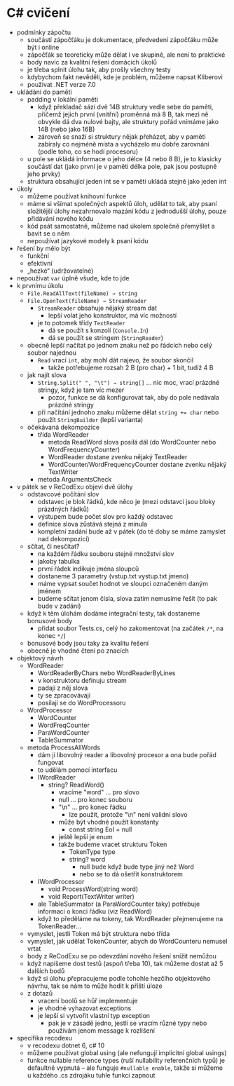# C# cvičení

- podmínky zápočtu
	- součástí zápočťáku je dokumentace, předvedení zápočťáku může být i online
	- zápočťák se teoreticky může dělat i ve skupině, ale není to praktické
	- body navíc za kvalitní řešení domácích úkolů
	- je třeba splnit úlohu tak, aby prošly všechny testy
	- kdybychom fakt nevěděli, kde je problém, můžeme napsat Kliberovi
	- používat .NET verze 7.0
- ukládání do paměti
	- padding v lokální paměti
		- když překladač sází dvě 14B struktury vedle sebe do paměti, přičemž jejich první (vnitřní) proměnná má 8 B, tak mezi ně obvykle dá dva nulové bajty, ale struktury pořád vnímáme jako 14B (nebo jako 16B)
		- zároveň se snaží si struktury nějak přeházet, aby v paměti zabíraly co nejméně místa a vycházelo mu dobře zarovnání (podle toho, co se hodí procesoru)
	- u pole se ukládá informace o jeho délce (4 nebo 8 B), je to klasicky součástí dat (jako první je v paměti délka pole, pak jsou postupně jeho prvky)
	- struktura obsahující jeden int se v paměti ukládá stejně jako jeden int
- úkoly
	- můžeme používat knihovní funkce
	- máme si všímat společných aspektů úloh, udělat to tak, aby psaní složitější úlohy nezahrnovalo mazání kódu z jednodušší úlohy, pouze přidávání nového kódu
	- kód psát samostatně, můžeme nad úkolem společně přemýšlet a bavit se o něm
	- nepoužívat jazykové modely k psaní kódu
- řešení by mělo být
	- funkční
	- efektivní
	- „hezké“ (udržovatelné)
- nepoužívat `var` úplně všude, kde to jde
- k prvnímu úkolu
	- `File.ReadAllText(fileName) → string`
	- `File.OpenText(fileName) → StreamReader`
		- `StreamReader` obsahuje nějaký stream dat
			- lepší volat jeho konstruktor, má víc možností
		- je to potomek třídy `TextReader`
			- dá se použít s konzolí (`Console.In`)
			- dá se použít se stringem (`StringReader`)
	- obecně lepší načítat po jednom znaku než po řádcích nebo celý soubor najednou
		- `Read` vrací `int`, aby mohl dát najevo, že soubor skončil
			- takže potřebujeme rozsah 2 B (pro char) + 1 bit, tudíž 4 B
	- jak najít slova
		- `String.Split(" ", "\t") → string[]` … nic moc, vrací prázdné stringy, když je tam víc mezer
			- pozor, funkce se dá konfigurovat tak, aby do pole nedávala prázdné stringy
		- při načítání jednoho znaku můžeme dělat `string += char` nebo použít `StringBuilder` (lepší varianta)
	- očekávaná dekompozice
		- třída WordReader
			- metoda ReadWord slova posílá dál (do WordCounter nebo WordFrequencyCounter)
			- WordReader dostane zvenku nějaký TextReader
			- WordCounter/WordFrequencyCounter dostane zvenku nějaký TextWriter
		- metoda ArgumentsCheck
- v pátek se v ReCodExu objeví dvě úlohy
	- odstavcové počítání slov
		- odstavec je blok řádků, kde něco je (mezi odstavci jsou bloky prázdných řádků)
		- výstupem bude počet slov pro každý odstavec
		- definice slova zůstává stejná z minula
		- kompletní zadání bude až v pátek (do té doby se máme zamyslet nad dekompozicí)
	- sčítat, či nesčítat?
		- na každém řádku souboru stejné množství slov
		- jakoby tabulka
		- první řádek indikuje jména sloupců
		- dostaneme 3 parametry (vstup.txt vystup.txt jmeno)
		- máme vypsat součet hodnot ve sloupci označeném daným jménem
		- budeme sčítat jenom čísla, slova zatím nemusíme řešit (to pak bude v zadání)
	- když k těm úlohám dodáme integrační testy, tak dostaneme bonusové body
		- přidat soubor Tests.cs, celý ho zakomentovat (na začátek `/*`, na konec `*/`)
	- bonusové body jsou taky za kvalitu řešení
	- obecně je vhodné čtení po znacích
- objektový návrh
	- WordReader
		- WordReaderByChars nebo WordReaderByLines
		- v konstruktoru definuju stream
		- padají z něj slova
		- ty se zpracovávají
		- posílají se do WordProcessoru
	- WordProcessor
		- WordCounter
		- WordFreqCounter
		- ParaWordCounter
		- TableSummator
	- metoda ProcessAllWords
		- dám jí libovolný reader a libovolný procesor a ona bude pořád fungovat
		- to udělám pomocí interfacu
		- IWordReader
			- string? ReadWord()
				- vracíme "word" … pro slovo
				- null … pro konec souboru
				- "\\n" … pro konec řádku
					- lze použít, protože "\\n" není validní slovo
				- může být vhodné použít konstanty
					- const string EoI = null
				- ještě lepší je enum
				- takže budeme vracet strukturu Token
					- TokenType type
					- string? word
						- null bude když bude type jiný než Word
						- nebo se to dá ošetřit konstruktorem
		- IWordProcessor
			- void ProcessWord(string word)
			- void Report(TextWriter writer)
		- ale TableSummator (a ParaWordCounter taky) potřebuje informaci o konci řádku (viz ReadWord)
		- když to předěláme na tokeny, tak WordReader přejmenujeme na TokenReader…
	- vymyslet, jestli Token má být struktura nebo třída
	- vymyslet, jak udělat TokenCounter, abych do WordCounteru nemusel vrtat
	- body z ReCodExu se po odevzdání nového řešení snížit nemůžou
	- když napíšeme dost testů (aspoň třeba 10), tak můžeme dostat až 5 dalších bodů
	- když si úlohu přepracujeme podle tohohle hezčího objektového návrhu, tak se nám to může hodit k příští úloze
	- z dotazů
		- vracení boolů se hůř implementuje
		- je vhodné vyhazovat exceptions
		- je lepší si vytvořit vlastní typ exception
			- pak je v zásadě jedno, jestli se vracím různé typy nebo používám jenom message k rozlišení
- specifika recodexu
	- v recodexu dotnet 6, c# 10
	- můžeme používat global using (ale nefungují implicitní global usings)
	- funkce nullable reference types (ruší nullability referenčních typů) je defaultně vypnutá – ale funguje `#nullable enable`, takže si můžeme u každého .cs zdrojáku tuhle funkci zapnout
